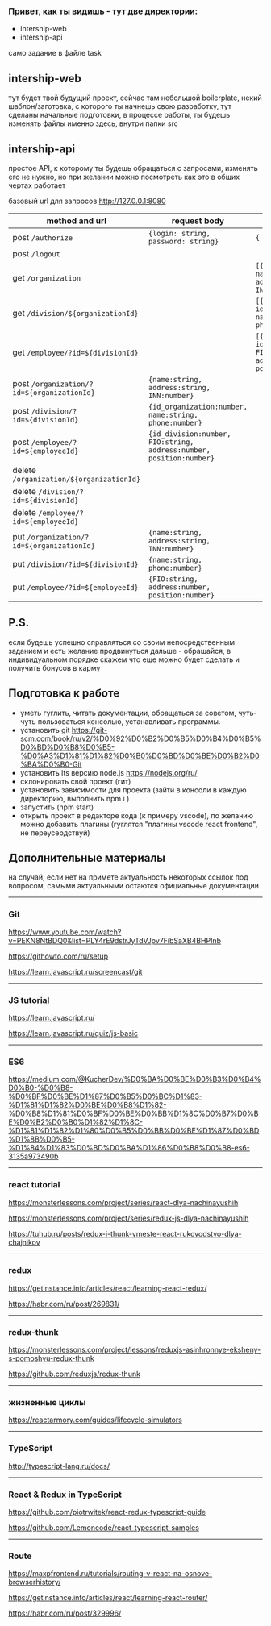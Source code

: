 ### Привет, как ты видишь - тут две директории:
* intership-web
* intership-api

само задание в файле task

## intership-web
тут будет твой будущий проект, сейчас там небольшой boilerplate, некий шаблон/заготовка, с которого ты начнешь свою разработку,
тут сделаны начальные подготовки, в процессе работы, ты будешь изменять файлы именно здесь, внутри папки src

## intership-api
простое API, к которому ты будешь обращаться с запросами, изменять его не нужно, но при желании можно посмотреть как это в общих чертах работает

базовый url для запросов http://127.0.0.1:8080

method and url | request body | response body
--- | --- | ---
post `/authorize` | `{login: string, password: string}` |  `{ isLogin: boolean }`
post `/logout` |  |
get `/organization` |  | `[{id:number, name:string, address:string, INN:number}]`
get `/division/${organizationId}` |  | `[{id:number, id_organization:number, name:string, phone:number}]`
get `/employee/?id=${divisionId}` | | `[{id:number, id_division:number, FIO:string, address:number, position:number}]`
post `/organization/?id=${organizationId}` | `{name:string, address:string, INN:number}` |
post `/division/?id=${divisionId}`| `{id_organization:number, name:string, phone:number}`|
post `/employee/?id=${employeeId}`| `{id_division:number, FIO:string, address:number, position:number}` |
delete `/organization/${organizationId}`| |
delete `/division/?id=${divisionId}`| |
delete `/employee/?id=${employeeId}`| |
put `/organization/?id=${organizationId}`| `{name:string, address:string, INN:number}` |
put `/division/?id=${divisionId}`| `{name:string, phone:number}` |
put `/employee/?id=${employeeId}`| `{FIO:string, address:number, position:number}` |

## P.S.
если будешь успешно справляться со своим непосредственным заданием и есть желание продвинуться дальше - обращайся, в индивидуальном порядке скажем что еще можно будет сделать и получить бонусов в карму

## Подготовка к работе

* уметь гуглить, читать документации, обращаться за советом, чуть-чуть пользоваться консолью, устанавливать программы.
* установить git https://git-scm.com/book/ru/v2/%D0%92%D0%B2%D0%B5%D0%B4%D0%B5%D0%BD%D0%B8%D0%B5-%D0%A3%D1%81%D1%82%D0%B0%D0%BD%D0%BE%D0%B2%D0%BA%D0%B0-Git
* установить lts версию node.js https://nodejs.org/ru/
* склонировать свой проект (гит)
* установить зависимости для проекта (зайти в консоли в каждую директорию, выполнить npm i )
* запустить (npm start)
* открыть проект в редакторе кода (к примеру vscode), по желанию можно добавить плагины (гуглятся "плагины vscode react frontend", не переусердствуй)

## Дополнительные материалы
на случай, если нет на примете
актуальность некоторых ссылок под вопросом, самыми актуальными остаются официальные документации

---
### Git

https://www.youtube.com/watch?v=PEKN8NtBDQ0&list=PLY4rE9dstrJyTdVJpv7FibSaXB4BHPInb

https://githowto.com/ru/setup

https://learn.javascript.ru/screencast/git


---
### JS tutorial

https://learn.javascript.ru/

https://learn.javascript.ru/quiz/js-basic

---
### ES6

https://medium.com/@KucherDev/%D0%BA%D0%BE%D0%B3%D0%B4%D0%B0-%D0%B8-%D0%BF%D0%BE%D1%87%D0%B5%D0%BC%D1%83-%D1%81%D1%82%D0%BE%D0%B8%D1%82-%D0%B8%D1%81%D0%BF%D0%BE%D0%BB%D1%8C%D0%B7%D0%BE%D0%B2%D0%B0%D1%82%D1%8C-%D1%81%D1%82%D1%80%D0%B5%D0%BB%D0%BE%D1%87%D0%BD%D1%8B%D0%B5-%D1%84%D1%83%D0%BD%D0%BA%D1%86%D0%B8%D0%B8-es6-3135a973490b


---
### react tutorial

https://monsterlessons.com/project/series/react-dlya-nachinayushih

https://monsterlessons.com/project/series/redux-js-dlya-nachinayushih

https://tuhub.ru/posts/redux-i-thunk-vmeste-react-rukovodstvo-dlya-chajnikov


---
### redux

https://getinstance.info/articles/react/learning-react-redux/

https://habr.com/ru/post/269831/


---
### redux-thunk

https://monsterlessons.com/project/lessons/reduxjs-asinhronnye-eksheny-s-pomoshyu-redux-thunk

https://github.com/reduxjs/redux-thunk


---
### жизненные циклы

https://reactarmory.com/guides/lifecycle-simulators

---
### TypeScript

http://typescript-lang.ru/docs/


---
### React & Redux in TypeScript

https://github.com/piotrwitek/react-redux-typescript-guide

https://github.com/Lemoncode/react-typescript-samples


---
### Route

https://maxpfrontend.ru/tutorials/routing-v-react-na-osnove-browserhistory/

https://getinstance.info/articles/react/learning-react-router/

https://habr.com/ru/post/329996/
